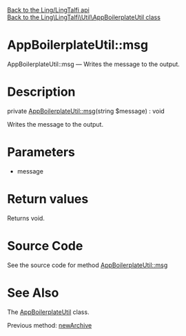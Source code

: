 [Back to the Ling/LingTalfi api](https://github.com/lingtalfi/LingTalfi/blob/master/doc/api/Ling/LingTalfi.md)<br>
[Back to the Ling\LingTalfi\Util\AppBoilerplateUtil class](https://github.com/lingtalfi/LingTalfi/blob/master/doc/api/Ling/LingTalfi/Util/AppBoilerplateUtil.md)


AppBoilerplateUtil::msg
================



AppBoilerplateUtil::msg — Writes the message to the output.




Description
================


private [AppBoilerplateUtil::msg](https://github.com/lingtalfi/LingTalfi/blob/master/doc/api/Ling/LingTalfi/Util/AppBoilerplateUtil/msg.md)(string $message) : void




Writes the message to the output.




Parameters
================


- message

    


Return values
================

Returns void.








Source Code
===========
See the source code for method [AppBoilerplateUtil::msg](https://github.com/lingtalfi/LingTalfi/blob/master/Util/AppBoilerplateUtil.php#L329-L332)


See Also
================

The [AppBoilerplateUtil](https://github.com/lingtalfi/LingTalfi/blob/master/doc/api/Ling/LingTalfi/Util/AppBoilerplateUtil.md) class.

Previous method: [newArchive](https://github.com/lingtalfi/LingTalfi/blob/master/doc/api/Ling/LingTalfi/Util/AppBoilerplateUtil/newArchive.md)<br>

